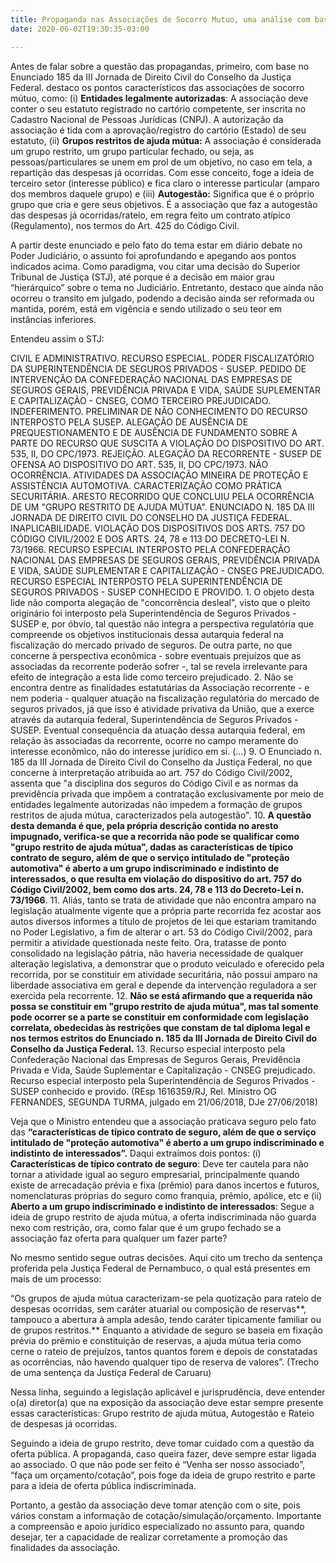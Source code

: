```yaml
---
title: Propaganda nas Associações de Socorro Mutuo, uma análise com base na jurisprudência.
date: 2020-06-02T19:30:35-03:00

---
```

Antes de falar sobre a questão das propagandas, primeiro, com base no Enunciado 185 da III Jornada de Direito Civil do Conselho da Justiça Federal. destaco os pontos característicos das associações de socorro mútuo, como: (i) **Entidades legalmente autorizadas**: A associação deve conter o seu estatuto registrado no cartório competente, ser inscrita no Cadastro Nacional de Pessoas Jurídicas (CNPJ). A autorização da associação é tida com a aprovação/registro do cartório (Estado) de seu estatuto, (ii) **Grupos restritos de ajuda mútua:** A associação é considerada um grupo restrito, um grupo particular fechado, ou seja, as pessoas/particulares se unem em prol de um objetivo, no caso em tela, a repartição das despesas já ocorridas. Com esse conceito, foge a ideia de terceiro setor (interesse público) e fica claro o interesse particular (amparo dos membros daquele grupo) e (iii) **Autogestão:** Significa que é o próprio grupo que cria e gere seus objetivos. É a associação que faz a autogestão das despesas já ocorridas/rateio, em regra feito um contrato atípico (Regulamento), nos termos do Art. 425 do Código Civil.

A partir deste enunciado e pelo fato do tema estar em diário debate no Poder Judiciário, o assunto foi aprofundando e apegando aos pontos indicados acima. Como paradigma, vou citar uma decisão do Superior Tribunal de Justiça (STJ), até porque é a decisão em maior grau “hierárquico” sobre o tema no Judiciário. Entretanto, destaco que ainda não ocorreu o transito em julgado, podendo a decisão ainda ser reformada ou mantida, porém, está em vigência e sendo utilizado o seu teor em instâncias inferiores.

Entendeu assim o STJ:

CIVIL E ADMINISTRATIVO. RECURSO ESPECIAL. PODER FISCALIZATÓRIO DA SUPERINTENDÊNCIA DE SEGUROS PRIVADOS - SUSEP. PEDIDO DE INTERVENÇÃO DA CONFEDERAÇÃO NACIONAL DAS EMPRESAS DE SEGUROS GERAIS, PREVIDÊNCIA PRIVADA E VIDA, SAÚDE SUPLEMENTAR E CAPITALIZAÇÃO - CNSEG, COMO TERCEIRO PREJUDICADO. INDEFERIMENTO. PRELIMINAR DE NÃO CONHECIMENTO DO RECURSO INTERPOSTO PELA SUSEP. ALEGAÇÃO DE AUSÊNCIA DE PREQUESTIONAMENTO E DE AUSÊNCIA DE FUNDAMENTO SOBRE A PARTE DO RECURSO QUE SUSCITA A VIOLAÇÃO DO DISPOSITIVO DO ART. 535, II, DO CPC/1973. REJEIÇÃO. ALEGAÇÃO DA RECORRENTE - SUSEP DE OFENSA AO DISPOSITIVO DO ART. 535, II, DO CPC/1973. NÃO OCORRÊNCIA. ATIVIDADES DA ASSOCIAÇÃO MINEIRA DE PROTEÇÃO E ASSISTÊNCIA AUTOMOTIVA. CARACTERIZAÇÃO COMO PRÁTICA SECURITÁRIA. ARESTO RECORRIDO QUE CONCLUIU PELA OCORRÊNCIA DE UM "GRUPO RESTRITO DE AJUDA MÚTUA". ENUNCIADO N. 185 DA III JORNADA DE DIREITO CIVIL DO CONSELHO DA JUSTIÇA FEDERAL. INAPLICABILIDADE. VIOLAÇÃO DOS DISPOSITIVOS DOS ARTS. 757 DO CÓDIGO CIVIL/2002 E DOS ARTS. 24, 78 e 113 DO DECRETO-LEI N. 73/1966. RECURSO ESPECIAL INTERPOSTO PELA CONFEDERAÇÃO NACIONAL DAS EMPRESAS DE SEGUROS GERAIS, PREVIDÊNCIA PRIVADA E VIDA, SAÚDE SUPLEMENTAR E CAPITALIZAÇÃO - CNSEG PREJUDICADO. RECURSO ESPECIAL INTERPOSTO PELA SUPERINTENDÊNCIA DE SEGUROS PRIVADOS - SUSEP CONHECIDO E PROVIDO. 1. O objeto desta lide não comporta alegação de "concorrência desleal", visto que o pleito originário foi interposto pela Superintendência de Seguros Privados - SUSEP e, por óbvio, tal questão não integra a perspectiva regulatória que compreende os objetivos institucionais dessa autarquia federal na fiscalização do mercado privado de seguros. De outra parte, no que concerne à perspectiva econômica - sobre eventuais prejuízos que as associadas da recorrente poderão sofrer -, tal se revela irrelevante para efeito de integração a esta lide como terceiro prejudicado. 2. Não se encontra dentre as finalidades estatutárias da Associação recorrente - e nem poderia - qualquer atuação na fiscalização regulatória do mercado de seguros privados, já que isso é atividade privativa da União, que a exerce através da autarquia federal, Superintendência de Seguros Privados - SUSEP. Eventual consequência da atuação dessa autarquia federal, em relação às associadas da recorrente, ocorre no campo meramente do interesse econômico, não do interesse jurídico em si. (...) 9. O Enunciado n. 185 da III Jornada de Direito Civil do Conselho da Justiça Federal, no que concerne à interpretação atribuída ao art. 757 do Código Civil/2002, assenta que "a disciplina dos seguros do Código Civil e as normas da previdência privada que impõem a contratação exclusivamente por meio de entidades legalmente autorizadas não impedem a formação de grupos restritos de ajuda mútua, caracterizados pela autogestão". 10. **A questão desta demanda é que, pela própria descrição contida no aresto impugnado, verifica-se que a recorrida não pode se qualificar como "grupo restrito de ajuda mútua", dadas as características de típico contrato de seguro, além de que o serviço intitulado de "proteção automotiva" é aberto a um grupo indiscriminado e indistinto de interessados, o que resulta em violação do dispositivo do art. 757 do Código Civil/2002, bem como dos arts. 24, 78 e 113 do Decreto-Lei n. 73/1966**. 11. Aliás, tanto se trata de atividade que não encontra amparo na legislação atualmente vigente que a própria parte recorrida fez acostar aos autos diversos informes a título de projetos de lei que estariam tramitando no Poder Legislativo, a fim de alterar o art. 53 do Código Civil/2002, para permitir a atividade questionada neste feito. Ora, tratasse de ponto consolidado na legislação pátria, não haveria necessidade de qualquer alteração legislativa, a demonstrar que o produto veiculado e oferecido pela recorrida, por se constituir em atividade securitária, não possui amparo na liberdade associativa em geral e depende da intervenção reguladora a ser exercida pela recorrente. 12. **Não se está afirmando que a requerida não possa se constituir em "grupo restrito de ajuda mútua", mas tal somente pode ocorrer se a parte se constituir em conformidade com legislação correlata, obedecidas às restrições que constam de tal diploma legal e nos termos estritos do Enunciado n. 185 da III Jornada de Direito Civil do Conselho da Justiça Federal.** 13. Recurso especial interposto pela Confederação Nacional das Empresas de Seguros Gerais, Previdência Privada e Vida, Saúde Suplementar e Capitalização - CNSEG prejudicado. Recurso especial interposto pela Superintendência de Seguros Privados - SUSEP conhecido e provido. (REsp 1616359/RJ, Rel. Ministro OG FERNANDES, SEGUNDA TURMA, julgado em 21/06/2018, DJe 27/06/2018)

Veja que o Ministro entendeu que a associação praticava seguro pelo fato das **“características de típico contrato de seguro, além de que o serviço intitulado de "proteção automotiva" é aberto a um grupo indiscriminado e indistinto de interessados”.** Daqui extraímos dois pontos: (i) **Características de típico contrato de seguro**: Deve ter cautela para não tornar a atividade igual ao seguro empresarial, principalmente quando existe de arrecadação prévia e fixa (prêmio) para danos incertos e futuros, nomenclaturas próprias do seguro como franquia, prêmio, apólice, etc e (ii) **Aberto a um grupo indiscriminado e indistinto de interessados**: Segue a ideia de grupo restrito de ajuda mútua, a oferta indiscriminada não guarda nexo com restrição, ora, como falar que é um grupo fechado se a associação faz oferta para qualquer um fazer parte?

No mesmo sentido segue outras decisões. Aqui cito um trecho da sentença proferida pela Justiça Federal de Pernambuco, o qual está presentes em mais de um processo:

“Os grupos de ajuda mútua caracterizam-se pela quotização para rateio de despesas ocorridas, sem caráter atuarial ou composição de reservas**, tampouco a abertura à ampla adesão, tendo caráter tipicamente familiar ou de grupos restritos.** Enquanto a atividade de seguro se baseia em fixação prévia do prêmio e constituição de reservas, a ajuda mútua teria como cerne o rateio de prejuízos, tantos quantos forem e depois de constatadas as ocorrências, não havendo qualquer tipo de reserva de valores”. (Trecho de uma sentença da Justiça Federal de Caruaru)

Nessa linha, seguindo a legislação aplicável e jurisprudência, deve entender o(a) diretor(a) que na exposição da associação deve estar sempre presente essas características: Grupo restrito de ajuda mútua, Autogestão e Rateio de despesas já ocorridas.

Seguindo a ideia de grupo restrito, deve tomar cuidado com a questão da oferta pública. A propaganda, caso queira fazer, deve sempre estar ligada ao associado. O que não pode ser feito é “Venha ser nosso associado”, “faça um orçamento/cotação”, pois foge da ideia de grupo restrito e parte para a ideia de oferta pública indiscriminada.

Portanto, a gestão da associação deve tomar atenção com o site, pois vários constam a informação de cotação/simulação/orçamento. Importante a compreensão e apoio jurídico especializado no assunto para, quando desejar, ter a capacidade de realizar corretamente a promoção das finalidades da associação.